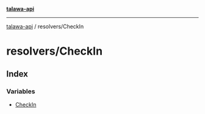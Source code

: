 [**talawa-api**](../../README.md)

***

[talawa-api](../../modules.md) / resolvers/CheckIn

# resolvers/CheckIn

## Index

### Variables

- [CheckIn](variables/CheckIn.md)

